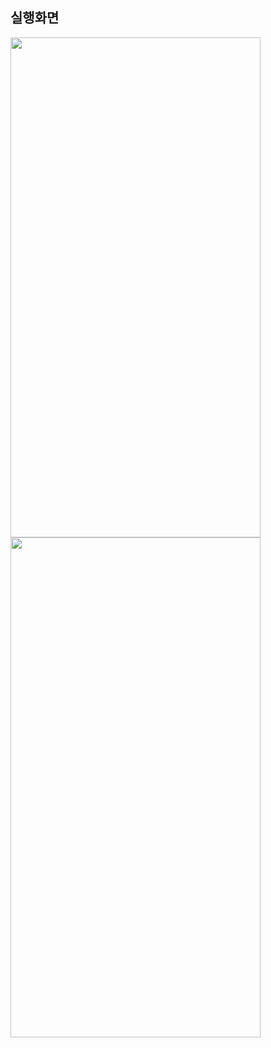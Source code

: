 ## 실행화면

<img src="https://user-images.githubusercontent.com/62470991/179798588-b5ddfadc-3b29-44f4-a1a7-c04f172c0201.png" width="400" height="800"/>

<img src="https://user-images.githubusercontent.com/62470991/179798760-e5b2c3a5-3ebd-4844-9a2b-f14626bc6ed4.png" width="400" height="800"/>
